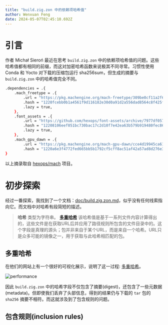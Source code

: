 ```yaml
---
title: "build.zig.zon 中的依赖项哈希值"
author: Wenxuan Feng
date: 2024-05-07T02:45:10.692Z
---
```


# 引言

作者 Michał Sieroń 最近在思考 `build.zig.zon` 中的依赖项哈希值的问题。这些哈希值都有相同的前缀，而这对加密哈希函数来说极其不同寻常。习惯性使用 Conda 和 Yocto 对下载的压缩包运行 sha256sum，但生成的摘要与 `build.zig.zon` 中的哈希值完全不同。

```bash
.dependencies = .{
    .mach_freetype = .{
        .url = "https://pkg.machengine.org/mach-freetype/309be0cf11a2f617d06ee5c5bb1a88d5197d8b46.tar.gz",
        .hash = "1220fcebb0b1a4561f9d116182e30d0a91d2a556dad8564c8f425fd729556dedc7cf",
        .lazy = true,
    },
    .font_assets = .{
        .url = "https://github.com/hexops/font-assets/archive/7977df057e855140a207de49039114f1ab8e6c2d.tar.gz",
        .hash = "12208106eef051bc730bac17c2d10f7e42ea63b579b919480fec86b7c75a620c75d4",
        .lazy = true,
    },
    .mach_gpu_dawn = .{
        .url = "https://pkg.machengine.org/mach-gpu-dawn/cce4d19945ca6102162b0cbbc546648edb38dc41.tar.gz",
        .hash = "1220a6e3f4772fed665bb5b1792cf5cff8ac51af42a57ad8d276e394ae19f310a92e",
}
```

以上摘录取自 [hexops/mach](https://github.com/hexops/mach/blob/bffc66800584123e2844c4bc4b577940806f9088/build.zig.zon#L13-L26) 项目。

# 初步探索

经过一番探索，我找到了一个文档：[doc/build.zig.zon.md](https://github.com/ziglang/zig/blob/1a6485d111d270014f57c46c53597a516a24dc47/doc/build.zig.zon.md)，似乎没有任何线索指向它。而文档中对哈希有段简短的描述。

> **哈希**
> 类型为字符串。
> **[多重哈希](https://multiformats.io/multihash/)**
> 该哈希值是基于一系列文件内容计算得出的，这些文件是在获取URL后并应用了路径规则所包含的文件目录中的。这个字段是真理的源头；包并非来自于某个URL，而是来自一个哈希。URL只是众多可能的镜像之一，用于获取与此哈希相匹配的包。

## 多重哈希
在他们的网站上有一个很好的可视化展示，说明了这一过程: [多重哈希](https://multiformats.io/multihash/)。

![performance](https://zig.news/images/166i7rbyVHuYdpmJMlWkWdU9E1XqeKd-rtmC0mWaL20/rt:fit/w:800/g:sm/mb:500000/ar:1/aHR0cHM6Ly96aWcu/bmV3cy91cGxvYWRz/L2FydGljbGVzL3Y4/bzRlMWZwa3Q0eHps/emRpOGhuLnBuZw)

因此 `build.zig.zon` 中的哈希字段不仅包含了摘要(digest)，还包含了一些元数据(metadata)。但即使我们丢弃了头部信息，得到的结果仍与下载的 `tar` 包的 `sha256` 摘要不相符。而这就涉及到了包含规则的问题。

## 包含规则(inclusion rules)



